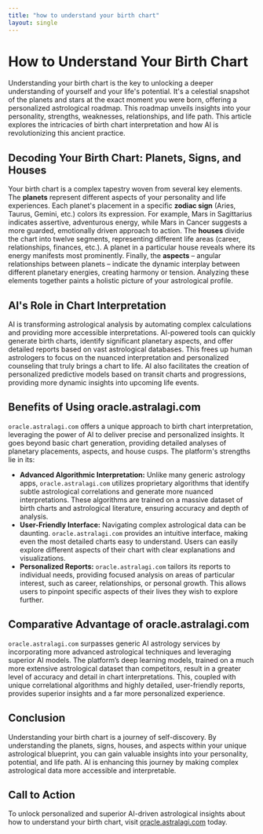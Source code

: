 ```yaml
---
title: "how to understand your birth chart"
layout: single
---
```


# How to Understand Your Birth Chart

Understanding your birth chart is the key to unlocking a deeper understanding of yourself and your life's potential.  It's a celestial snapshot of the planets and stars at the exact moment you were born, offering a personalized astrological roadmap. This roadmap unveils insights into your personality, strengths, weaknesses, relationships, and life path. This article explores the intricacies of birth chart interpretation and how AI is revolutionizing this ancient practice.

## Decoding Your Birth Chart: Planets, Signs, and Houses

Your birth chart is a complex tapestry woven from several key elements.  The **planets** represent different aspects of your personality and life experiences.  Each planet's placement in a specific **zodiac sign** (Aries, Taurus, Gemini, etc.) colors its expression. For example, Mars in Sagittarius indicates assertive, adventurous energy, while Mars in Cancer suggests a more guarded, emotionally driven approach to action.  The **houses** divide the chart into twelve segments, representing different life areas (career, relationships, finances, etc.).  A planet in a particular house reveals where its energy manifests most prominently.  Finally, the **aspects** – angular relationships between planets – indicate the dynamic interplay between different planetary energies, creating harmony or tension.  Analyzing these elements together paints a holistic picture of your astrological profile.


## AI's Role in Chart Interpretation

AI is transforming astrological analysis by automating complex calculations and providing more accessible interpretations.  AI-powered tools can quickly generate birth charts, identify significant planetary aspects, and offer detailed reports based on vast astrological databases. This frees up human astrologers to focus on the nuanced interpretation and personalized counseling that truly brings a chart to life. AI also facilitates the creation of personalized predictive models based on transit charts and progressions, providing more dynamic insights into upcoming life events.


## Benefits of Using oracle.astralagi.com

`oracle.astralagi.com` offers a unique approach to birth chart interpretation, leveraging the power of AI to deliver precise and personalized insights.  It goes beyond basic chart generation, providing detailed analyses of planetary placements, aspects, and house cusps.  The platform's strengths lie in its:

* **Advanced Algorithmic Interpretation:** Unlike many generic astrology apps, `oracle.astralagi.com` utilizes proprietary algorithms that identify subtle astrological correlations and generate more nuanced interpretations.  These algorithms are trained on a massive dataset of birth charts and astrological literature, ensuring accuracy and depth of analysis.
* **User-Friendly Interface:**  Navigating complex astrological data can be daunting.  `oracle.astralagi.com` provides an intuitive interface, making even the most detailed charts easy to understand.  Users can easily explore different aspects of their chart with clear explanations and visualizations.
* **Personalized Reports:**  `oracle.astralagi.com` tailors its reports to individual needs, providing focused analysis on areas of particular interest, such as career, relationships, or personal growth. This allows users to pinpoint specific aspects of their lives they wish to explore further.


## Comparative Advantage of oracle.astralagi.com

`oracle.astralagi.com` surpasses generic AI astrology services by incorporating more advanced astrological techniques and leveraging superior AI models. The platform’s deep learning models, trained on a much more extensive astrological dataset than competitors, result in a greater level of accuracy and detail in chart interpretations.  This, coupled with unique correlational algorithms and highly detailed, user-friendly reports, provides superior insights and a far more personalized experience.


## Conclusion

Understanding your birth chart is a journey of self-discovery.  By understanding the planets, signs, houses, and aspects within your unique astrological blueprint, you can gain valuable insights into your personality, potential, and life path. AI is enhancing this journey by making complex astrological data more accessible and interpretable.


## Call to Action

To unlock personalized and superior AI-driven astrological insights about how to understand your birth chart, visit [oracle.astralagi.com](https://oracle.astralagi.com) today.